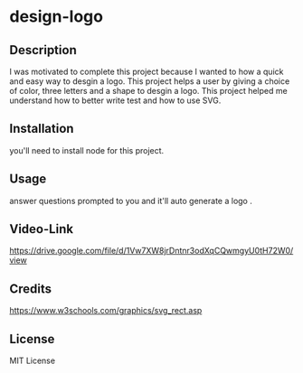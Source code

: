 # design-logo


## Description

I was motivated to complete this project because I wanted to how a quick and easy way to desgin a logo. This project helps a user by giving a choice of color, three letters and a shape to desgin a logo. This project helped me understand how to better write test and how to use SVG.




## Installation

you'll need to install node for this project.

## Usage

answer questions prompted to you and it'll auto generate a logo .


<!-- ![alt text](assets/images/screenshot.png) -->

## Video-Link

https://drive.google.com/file/d/1Vw7XW8jrDntnr3odXqCQwmgyU0tH72W0/view


## Credits
https://www.w3schools.com/graphics/svg_rect.asp



## License

MIT License